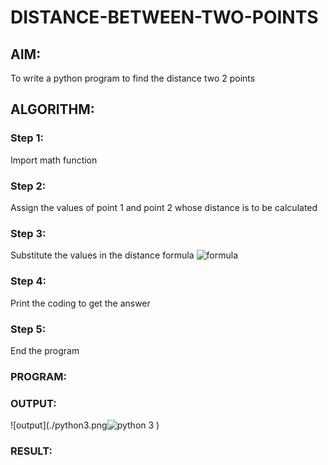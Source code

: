 # DISTANCE-BETWEEN-TWO-POINTS

## AIM:
To write a python program to find the distance two 2 points
## ALGORITHM:
### Step 1: 
Import math function 
### Step 2:
Assign the values of point 1 and point 2 whose distance is to be calculated 
### Step 3: 
Substitute the values in the distance formula  ![formula](/formula.jpg)
### Step 4:
Print the coding to get the answer 
### Step 5:
End the program 
### PROGRAM:
  


### OUTPUT:
![output](./python3.png![python 3](https://user-images.githubusercontent.com/94184990/144276254-00420eaf-f3fb-448d-9565-b4815d36beb2.PNG)
)


### RESULT:
